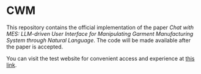 # CWM


This repository contains the official implementation of the paper _Chat with MES: LLM-driven User Interface for Manipulating Garment Manufacturing System through Natural Language_. The code will be made available after the paper is accepted.

You can visit the test website for convenient access and experience at [this link](https://dify.ai-fashion.cn/chat/muYb1xmFOw50PPWM).
